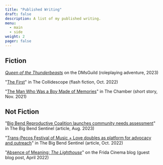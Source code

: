 ```yaml
---
title: "Published Writing"
draft: false
description: A list of my published writing.
menu:
  - main
  - side
weight: 2
pager: false
---
```


## Fiction

[*Queen of the Thunderbeasts*](https://www.dmsguild.com/product/426630/Queen-of-the-Thunderbeasts?affiliate_id=1701028) on the DMsGuild (roleplaying adventure, 2023)

"[The First](https://thecollidescope.com/2022/10/16/the-first/)" in The Collidescope (flash fiction, Oct. 2022)

"[The Man Who Was a Boy Made of Memories](https://thechambermagazine.com/2021/11/12/the-man-who-was-a-boy-made-of-memories-science-fiction-horror-by-samuel-feldstein/)" in The Chamber (short story, Nov. 2021)

## Not Fiction

"[Big Bend Reproductive Coalition launches community needs assessment](https://bigbendsentinel.com/2023/08/09/big-bend-reproductive-coalition-launches-community-needs-assessment-with-inaugural-town-hal/?mc_cid=b24b0bb606)" in The Big Bend Sentinel (article, Aug. 2023)

"[Trans-Pecos Festival of Music + Love doubles as platform for advocacy and outreach](https://bigbendsentinel.com/2022/10/05/trans-pecos-festival-of-music-love-doubles-as-platform-for-advocacy-and-outreach/)" in The Big Bend Sentinel (article, Oct. 2022)

"[Absence of Meaning: *The Lighthouse*](https://thefridacinema.org/film-criticism/absence-of-meaning-the-lighthouse/)" on the Frida Cinema blog (guest blog post, April 2022)
